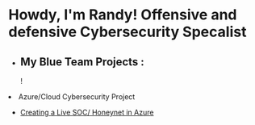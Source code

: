 <h1>Howdy, I'm Randy! Offensive and defensive Cybersecurity Specalist <br/></a></h1>

- <h2> My Blue Team Projects :</h2>!

 <li>Azure/Cloud Cybersecurity Project</li>
 
- [Creating a Live SOC/ Honeynet in Azure](https://github.com/RandyGeorgeRKG/-Blue-Cloud-Soc)





